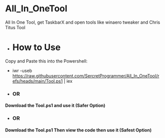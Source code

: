 # All_In_OneTool
All In One Tool, get TaskbarX and open tools like winaero tweaker and Chris Titus Tool

* # How to Use

Copy and Paste this into the Powershell:
* iwr -useb https://raw.githubusercontent.com/SercretProgrammer/All_In_OneTool/refs/heads/main/Tool.ps1 | iex
* ### OR
#### Download the Tool.ps1 and use it (Safer Option)

* ### OR
#### Download the Tool.ps1 Then view the code then use it (Safest Option)

